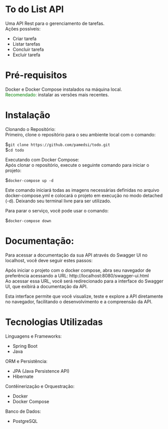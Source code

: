 # To do List API
Uma API Rest para o gerenciamento de tarefas.<br>
Ações possíveis:<br>
- Criar tarefa
- Listar tarefas
- Concluir tarefa
- Excluir tarefa

# Pré-requisitos
Docker e Docker Compose instalados na máquina local.<br>
<span style="color:green">Recomendado:</span> instalar as versões mais recentes.

# Instalação
Clonando o Repositório:<br>
Primeiro, clone o repositório para o seu ambiente local com o comando:

$```git clone https://github.com/pamedsi/todo.git```<br>
$```cd todo```

Executando com Docker Compose:<br>
Após clonar o repositório, execute o seguinte comando para iniciar o projeto:

$```docker-compose up -d```

Este comando iniciará todas as imagens necessárias definidas no arquivo docker-compose.yml e colocará o projeto em execução no modo detached (-d).
Deixando seu terminal livre para ser utilizado.

Para parar o serviço, você pode usar o comando:

$```docker-compose down```

# Documentação:
Para acessar a documentação da sua API através do Swagger UI no localhost, você deve seguir estes passos:

Após iniciar o projeto com o docker compose, abra seu navegador de preferência acessando a URL:
http://localhost:8080/swagger-ui.html <br>
Ao acessar essa URL, você será redirecionado para a interface do Swagger UI, que exibirá a documentação da API.<br>

Esta interface permite que você visualize, teste e explore a API diretamente no navegador, facilitando o desenvolvimento e a compreensão da API.

# Tecnologias Utilizadas
Linguagens e Frameworks:<br>
- Spring Boot
- Java

ORM e Persistência: <br>
- JPA (Java Persistence API)
- Hibernate

Contêinerização e Orquestração:

- Docker
- Docker Compose

Banco de Dados:

- PostgreSQL